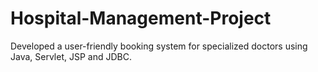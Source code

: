 # Hospital-Management-Project
Developed a user-friendly booking system for specialized doctors using Java, Servlet, JSP and JDBC.
